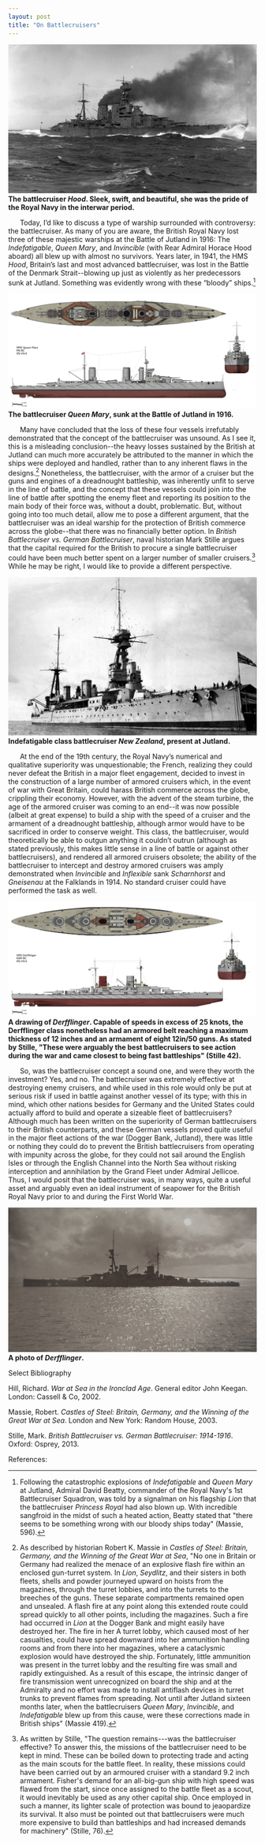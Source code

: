 ```yaml
---
layout: post
title: "On Battlecruisers"
---
```

![](/Images/965f69df2d96456252426c2f89f2f006.jpg)
**The battlecruiser _Hood_. Sleek, swift, and beautiful, she was the pride of the Royal Navy in the interwar period.** 

&nbsp;&nbsp;&nbsp;&nbsp;&nbsp;&nbsp;Today, I’d like to discuss a type of warship surrounded with controversy: the battlecruiser. As many of you are aware, the British Royal Navy lost three of these majestic warships at the Battle of Jutland in 1916: The *Indefatigable*, *Queen Mary*, and *Invincible* (with Rear Admiral Horace Hood aboard) all blew up with almost no survivors. Years later, in 1941, the HMS *Hood*, Britain’s last and most advanced battlecruiser, was lost in the Battle of the Denmark Strait--blowing up just as violently as her predecessors sunk at Jutland. Something was evidently wrong with these “bloody” ships.[^1]

![](/Images/QueenMary1916.png)
**The battlecruiser _Queen Mary_, sunk at the Battle of Jutland in 1916.** 

&nbsp;&nbsp;&nbsp;&nbsp;&nbsp;&nbsp;Many have concluded that the loss of these four vessels irrefutably demonstrated that the concept of the battlecruiser was unsound. As I see it, this is a misleading conclusion--the heavy losses sustained by the British at Jutland can much more accurately be attributed to the manner in which the ships were deployed and handled, rather than to any inherent flaws in the designs.[^2] Nonetheless, the battlecruiser, with the armor of a cruiser but the guns and engines of a dreadnought battleship, was inherently unfit to serve in the line of battle, and the concept that these vessels could join into the line of battle after spotting the enemy fleet and reporting its position to the main body of their force was, without a doubt, problematic. But, without going into too much detail, allow me to pose a different argument, that the battlecruiser was an ideal warship for the protection of British commerce across the globe--that there was no financially better option. In *British Battlecruiser vs. German Battlecruiser*, naval historian Mark Stille argues that the capital required for the British to procure a single battlecruiser could have been much better spent on a larger number of smaller cruisers.[^3] While he may be right, I would like to provide a different perspective.

![](/Images/NewZealand1.jpg)
**Indefatigable class battlecruiser _New Zealand_, present at Jutland.**

&nbsp;&nbsp;&nbsp;&nbsp;&nbsp;&nbsp;At the end of the 19th century, the Royal Navy’s numerical and qualitative superiority was unquestionable; the French, realizing they could never defeat the British in a major fleet engagement, decided to invest in the construction of a large number of armored cruisers which, in the event of war with Great Britain, could harass British commerce across the globe, crippling their economy. However, with the advent of the steam turbine, the age of the armored cruiser was coming to an end--it was now possible (albeit at great expense) to build a ship with the speed of a cruiser and the armament of a dreadnought battleship, although armor would have to be sacrificed in order to conserve weight. This class, the battlecruiser, would theoretically be able to outgun anything it couldn’t outrun (although as stated previously, this makes little sense in a line of battle or against other battlecruisers), and rendered all armored cruisers obsolete; the ability of the battlecruiser to intercept and destroy armored cruisers was amply demonstrated when *Invincible* and *Inflexible* sank *Scharnhorst* and *Gneisenau* at the Falklands in 1914. No standard cruiser could have performed the task as well.

![](/Images/Derfflinger2.png)
**A drawing of _Derfflinger_. Capable of speeds in excess of 25 knots, the Derfflinger class nonetheless had an armored belt reaching a maximum thickness of 12 inches and an armament of eight 12in/50 guns. As stated by Stille, "These were arguably the best battlecruisers to see action during the war and came closest to being fast battleships" (Stille 42).**

&nbsp;&nbsp;&nbsp;&nbsp;&nbsp;&nbsp;So, was the battlecruiser concept a sound one, and were they worth the investment? Yes, and no. The battlecruiser was extremely effective at destroying enemy cruisers, and while used in this role would only be put at serious risk if used in battle against another vessel of its type; with this in mind, which other nations besides for Germany and the United States could actually afford to build and operate a sizeable fleet of battlecruisers? Although much has been written on the superiority of German battlecruisers to their British counterparts, and these German vessels proved quite useful in the major fleet actions of the war (Dogger Bank, Jutland), there was little or nothing they could do to prevent the British battlecruisers from operating with impunity across the globe, for they could not sail around the English Isles or through the English Channel into the North Sea without risking interception and annihilation by the Grand Fleet under Admiral Jellicoe. Thus, I would posit that the battlecruiser was, in many ways, quite a useful asset and arguably even an ideal instrument of seapower for the British Royal Navy prior to and during the First World War.

![](/Images/Derfflinger2.jpg)
**A photo of _Derfflinger_.**

Select Bibliography

Hill, Richard. *War at Sea in the Ironclad Age*. General editor John Keegan. London: Cassell & Co, 2002.

Massie, Robert. *Castles of Steel: Britain, Germany, and the Winning of the Great War at Sea*. London and New York: Random House, 2003. 

Stille, Mark. *British Battlecruiser vs. German Battlecruiser: 1914-1916*. Oxford: Osprey, 2013. 

References:

[^1]: Following the catastrophic explosions of *Indefatigable* and *Queen Mary* at Jutland, Admiral David Beatty, commander of the Royal Navy's 1st Battlecruiser Squadron, was told by a signalman on his flagship *Lion* that the battlecruiser *Princess Royal* had also blown up. With incredible sangfroid in the midst of such a heated action, Beatty stated that "there seems to be something wrong with our bloody ships today" (Massie, 596). 
[^2]: As described by historian Robert K. Massie in *Castles of Steel: Britain, Germany, and the Winning of the Great War at Sea*, "No one in Britain or Germany had realized the menace of an explosive flash fire within an enclosed gun-turret system. In *Lion*, *Seydlitz*, and their sisters in both fleets, shells and powder journeyed upward on hoists from the magazines, through the turret lobbies, and into the turrets to the breeches of the guns. These separate compartments remained open and unsealed. A flash fire at any point along this extended route could spread quickly to all other points, including the magazines. Such a fire had occurred in *Lion* at the Dogger Bank and might easily have destroyed her. The fire in her A turret lobby, which caused most of her casualties, could have spread downward into her ammunition handling rooms and from there into her magazines, where a cataclysmic explosion would have destroyed the ship. Fortunately, little ammunition was present in the turret lobby and the resulting fire was small and rapidly extinguished. As a result of this escape, the intrinsic danger of fire transmission went unrecognized on board the ship and at the Admiralty and no effort was made to install antiflash devices in turret trunks to prevent flames from spreading. Not until after Jutland sixteen months later, when the battlecruisers *Queen Mary*, *Invincible*, and *Indefatigable* blew up from this cause, were these corrections made in British ships" (Massie 419).
[^3]: As written by Stille, "The question remains---was the battlecruiser effective? To answer this, the missions of the battlecruiser need to be kept in mind. These can be boiled down to protecting trade and acting as the main scouts for the battle fleet. In reality, these missions could have been carried out by an armoured cruiser with a standard 9.2 inch armament. Fisher's demand for an all-big-gun ship with high speed was flawed from the start, since once assigned to the battle fleet as a scout, it would inevitably be used as any other capital ship. Once employed in such a manner, its lighter scale of protection was bound to jeaopardize its survival. It also must be pointed out that battlecruisers were much more expensive to build than battleships and had increased demands for machinery" (Stille, 76).



